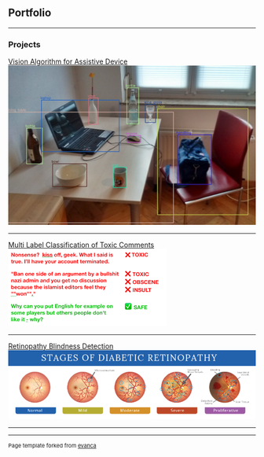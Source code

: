 ## Portfolio

---

### Projects 

[Vision Algorithm for Assistive Device](https://github.com/bhakriboy/Yolo-Algorithm)
<img src="images/1200px-Detected-with-YOLO--Schreibtisch-mit-Objekten.jpg?raw=true"/>

---
[Multi Label Classification of Toxic Comments](https://github.com/bhakriboy/Toxic-Comment-Classification)
<img src="images/download.png?raw=true"/>

---
[Retinopathy Blindness Detection](https://github.com/bhakriboy/APTOS-2019-Blindness-Detection)
<img src="images/aux_img.png?raw=true"/>

---






---
<p style="font-size:11px">Page template forked from <a href="https://github.com/evanca/quick-portfolio">evanca</a></p>
<!-- Remove above link if you don't want to attibute -->
